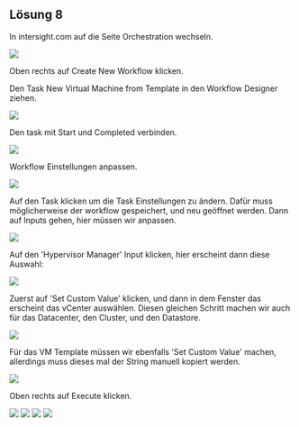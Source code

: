 ## Lösung 8

In intersight.com auf die Seite Orchestration wechseln.

![](./pics/81.png)

Oben rechts auf Create New Workflow klicken.

Den Task New Virtual Machine from Template in den Workflow Designer ziehen.

![](./pics/82.png)

Den task mit Start und Completed verbinden.

![](./pics/83.png)

Workflow Einstellungen anpassen.

![](./pics/84.png)

Auf den Task klicken um die Task Einstellungen zu ändern. Dafür muss möglicherweise der workflow gespeichert, und neu geöffnet werden. Dann auf Inputs gehen, hier müssen wir anpassen.

![](./pics/85.png)

Auf den 'Hypervisor Manager' Input klicken, hier erscheint dann diese Auswahl:

![](./pics/86.png)

Zuerst auf 'Set Custom Value' klicken, und dann in dem Fenster das erscheint das vCenter auswählen. Diesen gleichen Schritt machen wir auch für das Datacenter, den Cluster, und den Datastore.

![](./pics/87.png)

Für das VM Template müssen wir ebenfalls 'Set Custom Value' machen, allerdings muss dieses mal der String manuell kopiert werden.

![](./pics/88.png)

Oben rechts auf Execute klicken.



![](./pics/89.png)
![](./pics/90.png)
![](./pics/91.png)
![](./pics/92.png)
